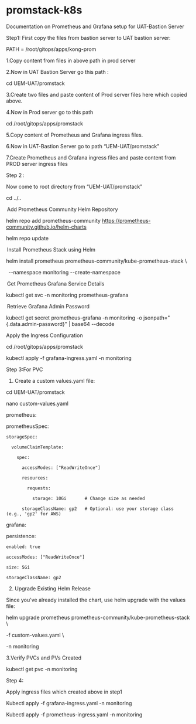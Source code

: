 # promstack-k8s

Documentation on Prometheus and Grafana setup  for UAT-Bastion Server 
 

 

Step1:                                                                                                                                                                     First copy the files from bastion server to UAT bastion server: 

PATH = /root/gitops/apps/kong-prom 

1.Copy content from files in above path in prod server 

2.Now in UAT Bastion Server go this path : 

cd UEM-UAT/promstack 

3.Create two files and paste content of Prod server files here which copied above. 

4.Now in Prod server go to this path 

cd /root/gitops/apps/promstack 

5.Copy content of Prometheus and Grafana ingress files. 

6.Now in UAT-Bastion Server go to path  “UEM-UAT/promstack” 

7.Create Prometheus and Grafana ingress files and paste content  from PROD server ingress files 

Step 2 : 

Now come to root directory from “UEM-UAT/promstack” 

 cd ../.. 

 Add Prometheus Community Helm Repository 

helm repo add prometheus-community https://prometheus-community.github.io/helm-charts 

helm repo update 

 Install Prometheus Stack using Helm 

helm install prometheus prometheus-community/kube-prometheus-stack \ 

  --namespace monitoring --create-namespace 

 

 Get Prometheus Grafana Service Details 

kubectl get svc -n monitoring prometheus-grafana 

 

 Retrieve Grafana Admin Password 

kubectl get secret prometheus-grafana -n monitoring -o jsonpath="{.data.admin-password}" | base64 --decode 

 

Apply the Ingress Configuration 

cd /root/gitops/apps/promstack 

kubectl apply -f grafana-ingress.yaml -n monitoring 

 

Step 3:For PVC 

1. Create a custom  values.yaml file: 

cd UEM-UAT/promstack 

nano custom-values.yaml 

prometheus: 

  prometheusSpec: 

    storageSpec: 

      volumeClaimTemplate: 

        spec: 

          accessModes: ["ReadWriteOnce"] 

          resources: 

            requests: 

              storage: 10Gi       # Change size as needed 

          storageClassName: gp2   # Optional: use your storage class (e.g., 'gp2' for AWS) 

 

grafana: 

  persistence: 

    enabled: true 

    accessModes: ["ReadWriteOnce"] 

    size: 5Gi 

    storageClassName: gp2         

 

2. Upgrade Existing Helm Release 

Since you've already installed the chart, use helm upgrade with the values file: 

helm upgrade prometheus prometheus-community/kube-prometheus-stack \ 

  -f custom-values.yaml \ 

  -n monitoring 

3.Verify PVCs and PVs Created 

kubectl get pvc -n monitoring 

Step 4: 

Apply ingress files which created above in step1 

Kubectl apply -f grafana-ingress.yaml -n monitoring 

Kubectl apply -f prometheus-ingress.yaml -n monitoring 

 

 

 
